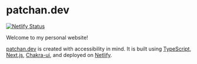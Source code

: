 # patchan.dev

[![Netlify Status](https://api.netlify.com/api/v1/badges/9bd9f3f7-c165-4a65-bfdc-855abc8241f7/deploy-status)](https://app.netlify.com/sites/vibrant-aryabhata-d5826a/deploys)

Welcome to my personal website!

[patchan.dev](https://patchan.dev) is created with accessibility in mind. It is built using [TypeScript](https://www.typescriptlang.org/), [Next.js](https://nextjs.org/), [Chakra-ui](https://chakra-ui.com/), and deployed on [Netlify](https://www.netlify.com).